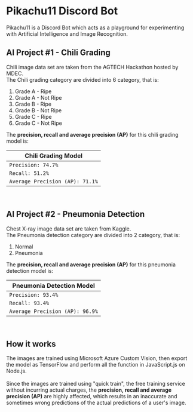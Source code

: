 # Pikachu11 Discord Bot
Pikachu11 is a Discord Bot which acts as a playground for experimenting with Artificial Intelligence and Image Recognition.

## AI Project #1 - Chili Grading
  <p>
    Chili image data set are taken from the AGTECH Hackathon hosted by MDEC.<br />
    The Chili grading category are divided into 6 category, that is:<br />
  </p>
  <ol>
    <li>Grade A - Ripe</li>
    <li>Grade A - Not Ripe</li>
    <li>Grade B - Ripe</li>
    <li>Grade B - Not Ripe</li>
    <li>Grade C - Ripe</li>
    <li>Grade C - Not Ripe</li>
  </ol>
<!-- insert screenshot -->

<p>
  The <b>precision, recall and average precision (AP)</b> for this chili grading model is:
</p>
  
  Chili Grading Model |
  --- |
  `Precision: 74.7%` |
  `Recall: 51.2%` |
  `Average Precision (AP): 71.1%` |
<br />

## AI Project #2 - Pneumonia Detection
<p>
  Chest X-ray image data set are taken from Kaggle.<br />
  The Pneumonia detection category are divided into 2 category, that is:<br />
</p>
<ol>
    <li>Normal</li>
    <li>Pneumonia</li>
</ol>
<!-- insert screenshot -->

<p>
  The <b>precision, recall and average precision (AP)</b> for this pneumonia detection model is:
</p>
  
  Pneumonia Detection Model |
  --- |
  `Precision: 93.4%` |
  `Recall: 93.4%` |
  `Average Precision (AP): 96.9%` |
<br />

## How it works
<p>
  The images are trained using Microsoft Azure Custom Vision, then export the model as TensorFlow
  and perform all the function in JavaScript.js on Node.js.<br /><br />
  Since the images are trained using "quick train", the free training service without incurring actual charges, the <b>precision, recall and average precision (AP)</b>
  are highly affected, which results in an inaccurate and sometimes wrong predictions of the actual predictions of a user's image.
</p>
